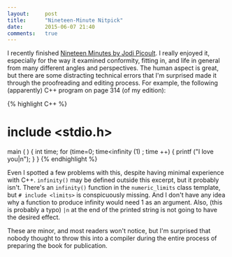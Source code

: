 ```yaml
---
layout:     post
title:      "Nineteen-Minute Nitpick"
date:       2015-06-07 21:40
comments:   true
---
```


I recently finished [Nineteen Minutes by Jodi 
Picoult](https://www.goodreads.com/book/show/14866.Nineteen_Minutes).  I really 
enjoyed it, especially for the way it examined conformity, fitting in, and life 
in general from many different angles and perspectives.  The human aspect is 
great, but there are some distracting technical errors that I'm surprised made 
it through the proofreading and editing process.  For example, the following 
(apparently) C++ program on page 314 (of my edition):

{% highlight C++ %}
# include <stdio.h>
main ( )
{
    int time;
    for (time=0; time<infinity (1) ; time ++)
    { printf ("I love you|n"); }
}
{% endhighlight %}

Even I spotted a few problems with this, despite having minimal experience 
with C++.  `infinity()` may be defined outside this excerpt, but it probably 
isn't.  There's an `infinity()` function in the `numeric_limits` class template,
but `# include <limits>` is conspicuously missing.  And I don't have any idea 
why a function to produce infinity would need 1 as an argument.  Also, (this 
is probably a typo) `|n` at the end of the printed string is not going to have 
the desired effect.  

These are minor, and most readers won't notice, but I'm surprised that nobody
thought to throw this into a compiler during the entire process of preparing
the book for publication.  
